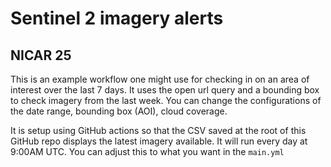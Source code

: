 # Sentinel 2 imagery alerts
## NICAR 25

This is an example workflow one might use for checking in on an area of interest over the last 7 days. It uses the open url query and a bounding box to check imagery from the last week. You can change the configurations of the date range, bounding box (AOI), cloud coverage.

It is setup using GitHub actions so that the CSV saved at the root of this GitHub repo displays the latest imagery available. It will run every day at 9:00AM UTC. You can adjust this to what you want in the `main.yml`
